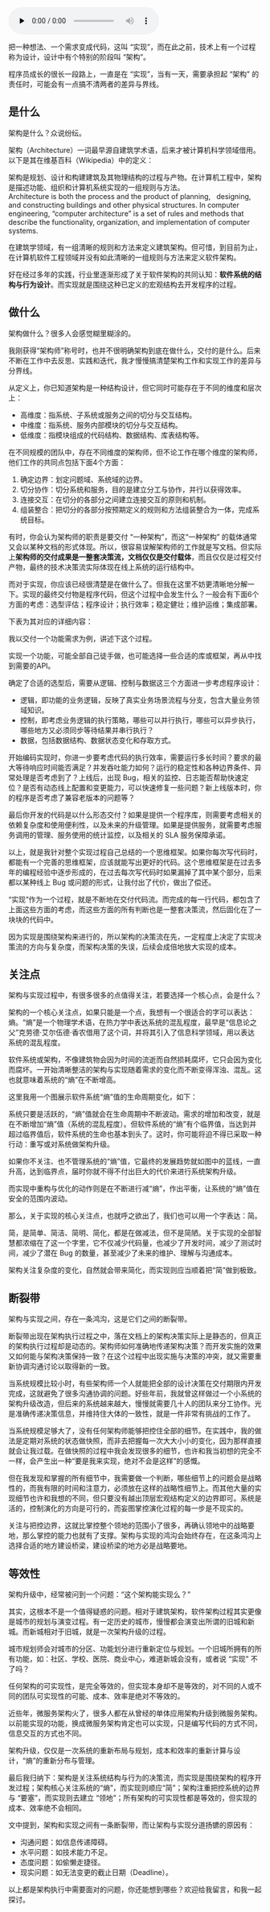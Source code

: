 <audio id="audio" title="05 | 架构与实现：它们的连接与分界？" controls="" preload="none"><source id="mp3" src="https://static001.geekbang.org/resource/audio/65/c7/65318d2b6dacce3a9b6f88425c01bfc7.mp3"></audio>

把一种想法、一个需求变成代码，这叫 “实现”，而在此之前，技术上有一个过程称为设计，设计中有个特别的阶段叫 “架构”。

程序员成长的很长一段路上，一直是在 “实现”，当有一天，需要承担起 “架构” 的责任时，可能会有一点搞不清两者的差异与界线。

## 是什么

架构是什么？众说纷纭。

架构（Architecture）一词最早源自建筑学术语，后来才被计算机科学领域借用。以下是其在维基百科（Wikipedia）中的定义：

> 
<p>架构是规划、设计和构建建筑及其物理结构的过程与产物。在计算机工程中，架构是描述功能、组织和计算机系统实现的一组规则与方法。  <br />
Architecture is both the process and the product of planning,   designing, and constructing bui<!-- [[[read_end]]] -->ldings and other physical structures. In computer engineering, “computer architecture” is a set of rules and methods that describe the functionality, organization, and implementation of computer systems.</p>


在建筑学领域，有一组清晰的规则和方法来定义建筑架构。但可惜，到目前为止，在计算机软件工程领域并没有如此清晰的一组规则与方法来定义软件架构。

好在经过多年的实践，行业里逐渐形成了关于软件架构的共同认知：**软件系统的结构与行为设计**。而实现就是围绕这种已定义的宏观结构去开发程序的过程。

## 做什么

架构做什么？很多人会感觉糊里糊涂的。

我刚获得“架构师”称号时，也并不很明确架构到底在做什么，交付的是什么。后来不断在工作中去反思、实践和迭代，我才慢慢搞清楚架构工作和实现工作的差异与分界线。

从定义上，你已知道架构是一种结构设计，但它同时可能存在于不同的维度和层次上：

- 高维度：指系统、子系统或服务之间的切分与交互结构。
- 中维度：指系统、服务内部模块的切分与交互结构。
- 低维度：指模块组成的代码结构、数据结构、库表结构等。

在不同规模的团队中，存在不同维度的架构师，但不论工作在哪个维度的架构师，他们工作的共同点包括下面4个方面：

1. 确定边界：划定问题域、系统域的边界。
1. 切分协作：切分系统和服务，目的是建立分工与协作，并行以获得效率。
1. 连接交互：在切分的各部分之间建立连接交互的原则和机制。
1. 组装整合：把切分的各部分按预期定义的规则和方法组装整合为一体，完成系统目标。

有时，你会认为架构师的职责是要交付 “一种架构”，而这“一种架构” 的载体通常又会以某种文档的形式体现。所以，很容易误解架构师的工作就是写文档。但实际上**架构师的交付成果是一整套决策流，文档仅仅是交付载体**，而且仅仅是过程交付产物，最终的技术决策流实际体现在线上系统的运行结构中。

而对于实现，你应该已经很清楚是在做什么了。但我在这里不妨更清晰地分解一下。实现的最终交付物是程序代码，但这个过程中会发生什么？一般会有下面6个方面的考虑：选型评估；程序设计；执行效率；稳定健壮；维护运维；集成部署。

下表为其对应的详细内容：<br />
<img src="https://static001.geekbang.org/resource/image/9c/5b/9cf03e6bdb195f8eca40386e297e0d5b.png" alt="" />

我以交付一个功能需求为例，讲述下这个过程。

实现一个功能，可能全部自己徒手做，也可能选择一些合适的库或框架，再从中找到需要的API。

确定了合适的选型后，需要从逻辑、控制与数据这三个方面进一步考虑程序设计：

- 逻辑，即功能的业务逻辑，反映了真实业务场景流程与分支，包含大量业务领域知识。
- 控制，即考虑业务逻辑的执行策略，哪些可以并行执行，哪些可以异步执行，哪些地方又必须同步等待结果并串行执行？
- 数据，包括数据结构、数据状态变化和存取方式。

开始编码实现时，你进一步要考虑代码的执行效率，需要运行多长时间？要求的最大等待响应时间能否满足？并发吞吐能力如何？运行的稳定性和各种边界条件、异常处理是否考虑到了？上线后，出现 Bug，相关的监控、日志能否帮助快速定位？是否有动态线上配置和变更能力，可以快速修复一些问题？新上线版本时，你的程序是否考虑了兼容老版本的问题等？

最后你开发的代码是以什么形态交付？如果是提供一个程序库，则需要考虑相关的依赖复杂度和使用便利性，以及未来的升级管理。如果是提供服务，就需要考虑服务调用的管理、服务使用的统计监控，以及相关的 SLA 服务保障承诺。

以上，就是我针对整个实现过程自己总结的一个思维框架。如果你每次写代码时，都能有一个完善的思维框架，应该就能写出更好的代码。这个思维框架是在过去多年的编程经验中逐步形成的，在过去每次写代码时如果漏掉了其中某个部分，后来都以某种线上 Bug 或问题的形式，让我付出了代价，做出了偿还。

“实现”作为一个过程，就是不断地在交付代码流。而完成的每一行代码，都包含了上面这些方面的考虑，而这些方面的所有判断也是一整套决策流，然后固化在了一块块的代码中。

因为实现是围绕架构来进行的，所以架构的决策流在先，一定程度上决定了实现决策流的方向与复杂度，而架构决策的失误，后续会成倍地放大实现的成本。

## 关注点

架构与实现过程中，有很多很多的点值得关注，若要选择一个核心点，会是什么？

架构的一个核心关注点，如果只能是一个点，我想有一个很适合的字可以表达： 熵。“熵”是一个物理学术语，在热力学中表达系统的混乱程度，最早是“信息论之父”克劳德·艾尔伍德·香农借用了这个词，并将其引入了信息科学领域，用以表达系统的混乱程度。

软件系统或架构，不像建筑物会因为时间的流逝而自然损耗腐坏，它只会因为变化而腐坏。一开始清晰整洁的架构与实现随着需求的变化而不断变得浑浊、混乱。这也就意味着系统的“熵”在不断增高。

这里我用一个图展示软件系统“熵”值的生命周期变化，如下：<br />
<img src="https://static001.geekbang.org/resource/image/ce/7a/ceb233b2c4c4088d2179cf8b0d7ad37a.png" alt="" />

系统只要是活跃的，“熵”值就会在生命周期中不断波动。需求的增加和改变，就是在不断增加“熵”值（系统的混乱程度）。但软件系统的“熵”有个临界值，当达到并超过临界值后，软件系统的生命也基本到头了。这时，你可能将迫不得已采取一种行动：重写或对系统做架构升级。

如果你不关注、也不管理系统的“熵”值，它最终的发展趋势就如图中的蓝线，一直升高，达到临界点，届时你就不得不付出巨大的代价来进行系统架构升级。

而实现中重构与优化的动作则是在不断进行减“熵”，作出平衡，让系统的“熵”值在安全的范围内波动。

那么，关于实现的核心关注点，也就呼之欲出了，我们也可以用一个字表达：简。

简，是简单、简洁、简明、简化，都是在做减法，但不是简陋。关于实现的全部智慧都浓缩在了这一个字里，它不仅减少代码量，也减少了开发时间，减少了测试时间，减少了潜在 Bug 的数量，甚至减少了未来的维护、理解与沟通成本。

架构关注复杂度的变化，自然就会带来简化，而实现则应当顺着把“简”做到极致。

## 断裂带

架构与实现之间，存在一条鸿沟，这是它们之间的断裂带。

断裂带出现在架构执行过程之中，落在文档上的架构决策实际上是静态的，但真正的架构执行过程却是动态的。架构师如何准确地传递架构决策？而开发实施的效果又如何能与架构决策保持一致？在这个过程中出现实施与决策的冲突，就又需要重新协调沟通讨论以取得新的一致。

当系统规模比较小时，有些架构师一个人就能把全部的设计决策在交付期限内开发完成，这就避免了很多沟通协调的问题。好些年前，我就曾这样做过一个小系统的架构升级改造，但后来的系统越来越大，慢慢就需要几十人的团队来分工协作。光是准确传递决策信息，并维持住大体的一致性，就是一件非常有挑战的工作了。

当系统规模足够大了，没有任何架构师能够把控住全部的细节。在实践中，我的做法是定期对系统的状态做快照，而非去把握每一次大大小小的变化，因为那样直接就会让我过载。在做快照的过程中我会发现很多的细节，也许和我当初想的完全不一样，会产生出一种“要是我来实现，绝对不会是这样”的感慨。

但在我发现和掌握的所有细节中，我需要做一个判断，哪些细节上的问题会是战略性的，而我有限的时间和注意力，必须放在这样的战略性细节上。而其他大量的实现细节也许和我想的不同，但只要没有越出顶层宏观结构定义的边界即可。系统是活的，控制演化的方向是可行的，而妄图掌控演化过程的每一步是不现实的。

关注与把控边界，这就比掌控整个领地的范围小了很多，再确认领地中的战略要地，那么掌控的能力也就有了支撑。架构与实现的鸿沟会始终存在，在这条鸿沟上选择合适的地方建设桥梁，建设桥梁的地方必是战略要地。

## 等效性

架构升级中，经常被问到一个问题：“这个架构能实现么？”

其实，这根本不是一个值得疑惑的问题。相对于建筑架构，软件架构过程其实更像是城市的规划与演变过程。有一定历史的城市，慢慢都会演变出所谓的旧城和新城。而新城相对于旧城，就是一次架构升级的过程。

城市规划师会对城市的分区、功能划分进行重新定位与规划。一个旧城所拥有的所有功能，如：社区、学校、医院、商业中心，难道新城会没有，或者说 “实现” 不了吗？

任何架构的可实现性，是完全等效的，但实现本身却不是等效的，对不同的人或不同的团队可实现性的可能、成本、效率是绝对不等效的。

近些年，微服务架构火了，很多人都在从曾经的单体应用架构升级到微服务架构。以前能实现的功能，换成微服务架构肯定也可以实现，只是编写代码的方式不同，信息交互的方式也不同。

架构升级，仅仅是一次系统的重新布局与规划，成本和效率的重新计算与设计，“熵”的重新分布与管理。

最后我归纳下：架构是关注系统结构与行为的决策流，而实现是围绕架构的程序开发过程；架构核心关注系统的“熵”，而实现则顺应“简”；架构注重把控系统的边界与 “要塞”，而实现则去建立 “领地”；所有架构的可实现性都是等效的，但实现的成本、效率绝不会相同。

文中提到，架构和实现之间有一条断裂带，而让架构与实现分道扬镳的原因有：

- 沟通问题：如信息传递障碍。
- 水平问题：如技术能力不足。
- 态度问题：如偷懒走捷径。
- 现实问题：如无法变更的截止日期（Deadline）。

以上都是架构执行中需要面对的问题，你还能想到哪些？欢迎给我留言，和我一起探讨。


